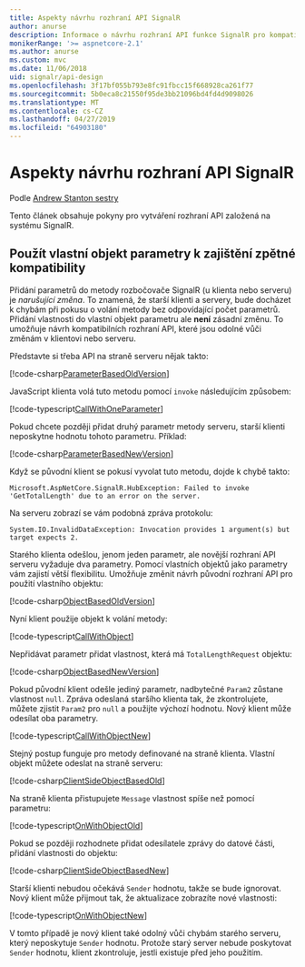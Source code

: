 ```yaml
---
title: Aspekty návrhu rozhraní API SignalR
author: anurse
description: Informace o návrhu rozhraní API funkce SignalR pro kompatibilitu mezi verzemi aplikace.
monikerRange: '>= aspnetcore-2.1'
ms.author: anurse
ms.custom: mvc
ms.date: 11/06/2018
uid: signalr/api-design
ms.openlocfilehash: 3f17bf055b793e8fc91fbcc15f668928ca261f77
ms.sourcegitcommit: 5b0eca8c21550f95de3bb21096bd4fd4d9098026
ms.translationtype: MT
ms.contentlocale: cs-CZ
ms.lasthandoff: 04/27/2019
ms.locfileid: "64903180"
---
```

# <a name="signalr-api-design-considerations"></a>Aspekty návrhu rozhraní API SignalR

Podle [Andrew Stanton sestry](https://twitter.com/anurse)

Tento článek obsahuje pokyny pro vytváření rozhraní API založená na systému SignalR.

## <a name="use-custom-object-parameters-to-ensure-backwards-compatibility"></a>Použít vlastní objekt parametry k zajištění zpětné kompatibility

Přidání parametrů do metody rozbočovače SignalR (u klienta nebo serveru) je *narušující změna*. To znamená, že starší klienti a servery, bude docházet k chybám při pokusu o volání metody bez odpovídající počet parametrů. Přidání vlastnosti do vlastní objekt parametru ale **není** zásadní změnu. To umožňuje návrh kompatibilních rozhraní API, které jsou odolné vůči změnám v klientovi nebo serveru.

Představte si třeba API na straně serveru nějak takto:

[!code-csharp[ParameterBasedOldVersion](api-design/sample/Samples.cs?name=ParameterBasedOldVersion)]

JavaScript klienta volá tuto metodu pomocí `invoke` následujícím způsobem:

[!code-typescript[CallWithOneParameter](api-design/sample/Samples.ts?name=CallWithOneParameter)]

Pokud chcete později přidat druhý parametr metody serveru, starší klienti neposkytne hodnotu tohoto parametru. Příklad:

[!code-csharp[ParameterBasedNewVersion](api-design/sample/Samples.cs?name=ParameterBasedNewVersion)]

Když se původní klient se pokusí vyvolat tuto metodu, dojde k chybě takto:

```
Microsoft.AspNetCore.SignalR.HubException: Failed to invoke 'GetTotalLength' due to an error on the server.
```

Na serveru zobrazí se vám podobná zpráva protokolu:

```
System.IO.InvalidDataException: Invocation provides 1 argument(s) but target expects 2.
```

Starého klienta odešlou, jenom jeden parametr, ale novější rozhraní API serveru vyžaduje dva parametry. Pomocí vlastních objektů jako parametry vám zajistí větší flexibilitu. Umožňuje změnit návrh původní rozhraní API pro použití vlastního objektu:

[!code-csharp[ObjectBasedOldVersion](api-design/sample/Samples.cs?name=ObjectBasedOldVersion)]

Nyní klient použije objekt k volání metody:

[!code-typescript[CallWithObject](api-design/sample/Samples.ts?name=CallWithObject)]

Nepřidávat parametr přidat vlastnost, která má `TotalLengthRequest` objektu:

[!code-csharp[ObjectBasedNewVersion](api-design/sample/Samples.cs?name=ObjectBasedNewVersion&highlight=4,9-13)]

Pokud původní klient odešle jediný parametr, nadbytečné `Param2` zůstane vlastnost `null`. Zpráva odeslaná staršího klienta tak, že zkontrolujete, můžete zjistit `Param2` pro `null` a použijte výchozí hodnotu. Nový klient může odesílat oba parametry.

[!code-typescript[CallWithObjectNew](api-design/sample/Samples.ts?name=CallWithObjectNew)]

Stejný postup funguje pro metody definované na straně klienta. Vlastní objekt můžete odeslat na straně serveru:

[!code-csharp[ClientSideObjectBasedOld](api-design/sample/Samples.cs?name=ClientSideObjectBasedOld)]

Na straně klienta přistupujete `Message` vlastnost spíše než pomocí parametru:

[!code-typescript[OnWithObjectOld](api-design/sample/Samples.ts?name=OnWithObjectOld)]

Pokud se později rozhodnete přidat odesílatele zprávy do datové části, přidání vlastnosti do objektu:

[!code-csharp[ClientSideObjectBasedNew](api-design/sample/Samples.cs?name=ClientSideObjectBasedNew&highlight=5)]

Starší klienti nebudou očekává `Sender` hodnotu, takže se bude ignorovat. Nový klient může přijmout tak, že aktualizace zobrazíte nové vlastnosti:

[!code-typescript[OnWithObjectNew](api-design/sample/Samples.ts?name=OnWithObjectNew&highlight=2-5)]

V tomto případě je nový klient také odolný vůči chybám starého serveru, který neposkytuje `Sender` hodnotu. Protože starý server nebude poskytovat `Sender` hodnotu, klient zkontroluje, jestli existuje před jeho použitím.
